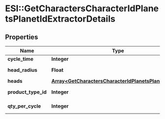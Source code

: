 # ESI::GetCharactersCharacterIdPlanetsPlanetIdExtractorDetails

## Properties
Name | Type | Description | Notes
------------ | ------------- | ------------- | -------------
**cycle_time** | **Integer** | in seconds | [optional] 
**head_radius** | **Float** | head_radius number | [optional] 
**heads** | [**Array&lt;GetCharactersCharacterIdPlanetsPlanetIdHead&gt;**](GetCharactersCharacterIdPlanetsPlanetIdHead.md) | heads array | 
**product_type_id** | **Integer** | product_type_id integer | [optional] 
**qty_per_cycle** | **Integer** | qty_per_cycle integer | [optional] 


